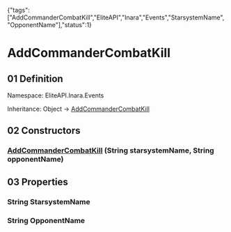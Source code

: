 {"tags":["AddCommanderCombatKill","EliteAPI","Inara","Events","StarsystemName","OpponentName"],"status":1}

# AddCommanderCombatKill

## 01 Definition

Namespace: <span class='code'>EliteAPI.Inara.Events</span>

Inheritance: <span class='code'>Object</span> → <span class='code'>[AddCommanderCombatKill](../../../EliteAPI/Inara/Events/AddCommanderCombatKill.html)</span>

## 02 Constructors

### <span class='code'>[AddCommanderCombatKill](../../../EliteAPI/Inara/Events/AddCommanderCombatKill.html)</span> (<span class='code'>String</span> starsystemName, <span class='code'>String</span> opponentName)

## 03 Properties

### <span class='code'>String</span> StarsystemName

### <span class='code'>String</span> OpponentName

